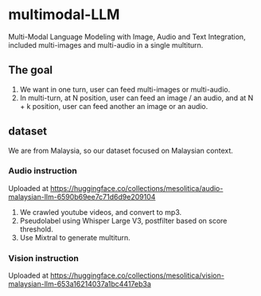 # multimodal-LLM

Multi-Modal Language Modeling with Image, Audio and Text Integration, included multi-images and multi-audio in a single multiturn.

## The goal

1. We want in one turn, user can feed multi-images or multi-audio.
2. In multi-turn, at N position, user can feed an image / an audio, and at N + k position, user can feed another an image or an audio.

## dataset

We are from Malaysia, so our dataset focused on Malaysian context.

### Audio instruction

Uploaded at https://huggingface.co/collections/mesolitica/audio-malaysian-llm-6590b69ee7c71d6d9e209104

1. We crawled youtube videos, and convert to mp3.
2. Pseudolabel using Whisper Large V3, postfilter based on score threshold.
3. Use Mixtral to generate multiturn.

### Vision instruction

Uploaded at https://huggingface.co/collections/mesolitica/vision-malaysian-llm-653a16214037a1bc4417eb3a